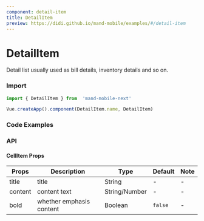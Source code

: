 ```yaml
---
component: detail-item
title: DetailItem
preview: https://didi.github.io/mand-mobile/examples/#/detail-item
---
```


# DetailItem

Detail list usually used as bill details, inventory details and so on.

### Import

```javascript
import { DetailItem } from  'mand-mobile-next'

Vue.createApp().component(DetailItem.name, DetailItem)
```

### Code Examples

<demo-wrapper
  src="src/packages/detail-item/demo"
/>

### API

#### CellItem Props

|Props | Description | Type | Default | Note|
|----|-----|------|------|------|
|title|title|String|-|-|
|content|content text|String\/Number|-|-|
|bold|whether emphasis content|Boolean|`false`|-|
